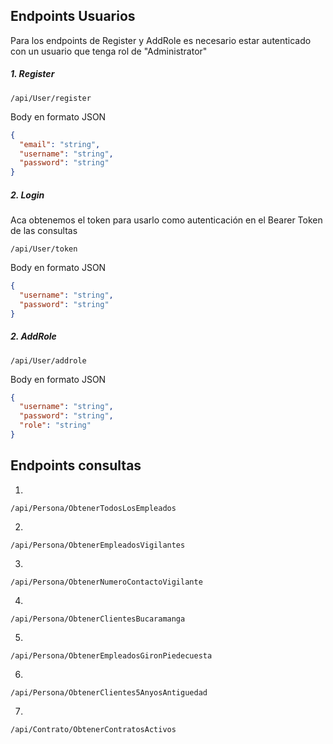## Endpoints Usuarios

Para los endpoints de Register y AddRole es necesario estar autenticado con un usuario que tenga rol de "Administrator"

##### 1. Register

`/api/User/register`

Body en formato JSON

```JSON
{
  "email": "string",
  "username": "string",
  "password": "string"
}
```

##### 2. Login

Aca obtenemos el token para usarlo como autenticación en el Bearer Token de las consultas

`/api/User/token`

Body en formato JSON

```JSON
{
  "username": "string",
  "password": "string"
}
```

##### 2. AddRole

`/api/User/addrole`

Body en formato JSON

```JSON
{
  "username": "string",
  "password": "string",
  "role": "string"
}
```

## Endpoints consultas

1. 
```
/api/Persona/ObtenerTodosLosEmpleados
```

2. 
```
/api/Persona/ObtenerEmpleadosVigilantes
```

3. 
```
/api/Persona/ObtenerNumeroContactoVigilante
```

4. 
```
/api/Persona/ObtenerClientesBucaramanga
```

5. 
```
/api/Persona/ObtenerEmpleadosGironPiedecuesta
```

6. 
```
/api/Persona/ObtenerClientes5AnyosAntiguedad
```

7. 
```
/api/Contrato/ObtenerContratosActivos
```